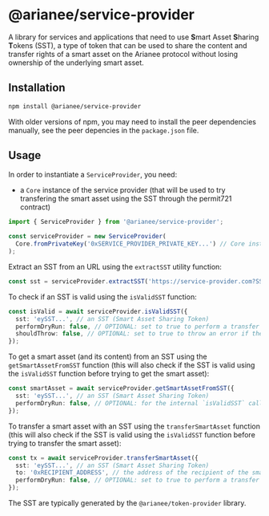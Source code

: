 # @arianee/service-provider

A library for services and applications that need to use **S**mart Asset **S**haring **T**okens (SST), a type of token that can be used to share the content and transfer rights of a smart asset on the Arianee protocol without losing ownership of the underlying smart asset.

## Installation

```bash
npm install @arianee/service-provider
```

With older versions of npm, you may need to install the peer dependencies manually, see the peer depencies in the `package.json` file.

## Usage

In order to instantiate a `ServiceProvider`, you need:

- a `Core` instance of the service provider (that will be used to try transfering the smart asset using the SST through the permit721 contract)

```typescript
import { ServiceProvider } from '@arianee/service-provider';

const serviceProvider = new ServiceProvider(
  Core.fromPrivateKey('0xSERVICE_PROVIDER_PRIVATE_KEY...') // Core instance of the service provider
);
```

Extract an SST from an URL using the `extractSST` utility function:

```typescript
const sst = serviceProvider.extractSST('https://service-provider.com?SST=eySST...');
```

To check if an SST is valid using the `isValidSST` function:

```typescript
const isValid = await serviceProvider.isValidSST({
  sst: 'eySST...', // an SST (Smart Asset Sharing Token)
  performDryRun: false, // OPTIONAL: set to true to perform a transfer dry run in addition to the other checks (default is false)
  shouldThrow: false, // OPTIONAL: set to true to throw an error if the SST is not valid (default is false, prints a console error instead)
});
```

To get a smart asset (and its content) from an SST using the `getSmartAssetFromSST` function (this will also check if the SST is valid using the `isValidSST` function before trying to get the smart asset):

```typescript
const smartAsset = await serviceProvider.getSmartAssetFromSST({
  sst: 'eySST...', // an SST (Smart Asset Sharing Token)
  performDryRun: false, // OPTIONAL: for the internal `isValidSST` call, set to true to perform a transfer dry run in addition to the other checks (default is false)
});
```

To transfer a smart asset with an SST using the `transferSmartAsset` function (this will also check if the SST is valid using the `isValidSST` function before trying to transfer the smart asset):

```typescript
const tx = await serviceProvider.transferSmartAsset({
  sst: 'eySST...', // an SST (Smart Asset Sharing Token)
  to: '0xRECIPIENT_ADDRESS', // the address of the recipient of the smart asset
  performDryRun: false, // OPTIONAL: set to true to perform a transfer dry run before the actual transfer (default is false)
});
```

The SST are typically generated by the `@arianee/token-provider` library.
